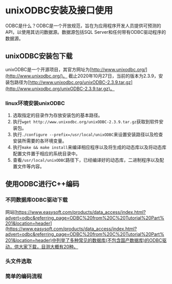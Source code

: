 # unixODBC安装及接口使用

ODBC是什么？ODBC是一个开放规范，旨在为应用程序开发人员提供可预测的API，以使用其访问数据源。数据源包括SQL Server和任何带有ODBC驱动程序的数据源。

## unixODBC安装包下载

unixODBC是一个开源项目，其官方网址为[http://www.unixodbc.org/](http://www.unixodbc.org/)。
截止2020年10月27日，当前的版本为2.3.9，安装包路径为[http://www.unixodbc.org/unixODBC-2.3.9.tar.gz](http://www.unixodbc.org/unixODBC-2.3.9.tar.gz)。

### linux环境安装unixODBC
1. 选取指定的目录作为存放安装包的基本路径。
1. 执行`wget http://www.unixodbc.org/unixODBC-2.3.9.tar.gz`获取到软件安装包。
2. 执行`./configure --prefix=/usr/local/unixODBC`来设置安装路径以及检查安装所需要的各环境变量。
3. 执行`make && make install`来编译相应程序以及将生成的动态库以及将动态库配置文件置于相应的系统目录中。
4. 查看`/usr/local/unixODBC`路径下，已经编译好的动态库，二进制程序以及配置文件等内容。

## 使用ODBC进行C++编码

### 不同数据库ODBC驱动下载
网站[https://www.easysoft.com/products/data_access/index.html?advert=odbc&referring_page=ODBC%20from%20C%20Tutorial%20Part%201&location=header](https://www.easysoft.com/products/data_access/index.html?advert=odbc&referring_page=ODBC%20from%20C%20Tutorial%20Part%201&location=header)中列举了多种常见的数据库(不包含国产数据库)的ODBC驱动，供大家下载，目测大概有20种。

### 头文件选取


### 简单的编码流程